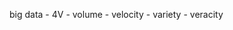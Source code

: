  big data
            - 4V
                - volume
                - velocity
                - variety
                - veracity